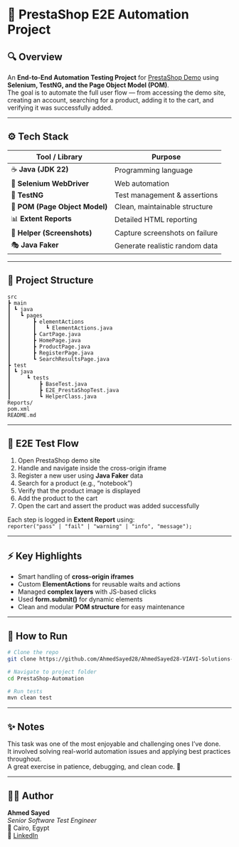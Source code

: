 # 🛒 PrestaShop E2E Automation Project

## 🔍 Overview
An **End-to-End Automation Testing Project** for [PrestaShop Demo](https://demo.prestashop.com/) using **Selenium, TestNG, and the Page Object Model (POM)**.  
The goal is to automate the full user flow — from accessing the demo site, creating an account, searching for a product, adding it to the cart, and verifying it was successfully added.

---

## ⚙️ Tech Stack

| Tool / Library | Purpose |
|----------------|----------|
| ☕ **Java (JDK 22)** | Programming language |
| 🧠 **Selenium WebDriver** | Web automation |
| 🧩 **TestNG** | Test management & assertions |
| 🧱 **POM (Page Object Model)** | Clean, maintainable structure |
| 📊 **Extent Reports** | Detailed HTML reporting |
| 📸 **Helper (Screenshots)** | Capture screenshots on failure |
| 🎭 **Java Faker** | Generate realistic random data |

---

## 📁 Project Structure

```text
src
┣ main
┃ ┗ java
┃   ┗ pages
┃       ┣ elementActions
┃       ┃   ┗ ElementActions.java
┃       ┣ CartPage.java
┃       ┣ HomePage.java
┃       ┣ ProductPage.java
┃       ┣ RegisterPage.java
┃       ┗ SearchResultsPage.java
┣ test
┃ ┗ java
┃     ┗ tests
┃         ┣ BaseTest.java
┃         ┣ E2E_PrestaShopTest.java
┃         ┗ HelperClass.java
Reports/
pom.xml
README.md
```




---

## 🧪 E2E Test Flow
1. Open PrestaShop demo site
2. Handle and navigate inside the cross-origin iframe
3. Register a new user using **Java Faker** data
4. Search for a product (e.g., “notebook”)
5. Verify that the product image is displayed
6. Add the product to the cart
7. Open the cart and assert the product was added successfully

Each step is logged in **Extent Report** using:  
`reporter("pass" | "fail" | "warning" | "info", "message");`

---

## ⚡ Key Highlights
- Smart handling of **cross-origin iframes**
- Custom **ElementActions** for reusable waits and actions
- Managed **complex layers** with JS-based clicks
- Used **form.submit()** for dynamic elements
- Clean and modular **POM structure** for easy maintenance

---

## 🧠 How to Run

```bash
# Clone the repo
git clone https://github.com/AhmedSayed28/AhmedSayed28-VIAVI-Solutions---Auto---Task.git

# Navigate to project folder
cd PrestaShop-Automation

# Run tests
mvn clean test
```


---

## ✨ Notes

This task was one of the most enjoyable and challenging ones I’ve done.  
It involved solving real-world automation issues and applying best practices throughout.  
A great exercise in patience, debugging, and clean code. 💪

---

## 👨‍💻 Author

**Ahmed Sayed**  
_Senior Software Test Engineer_  
📍 Cairo, Egypt  
🔗 [LinkedIn](https://www.linkedin.com/in/ahmed-sayed-a2039821a/)  
